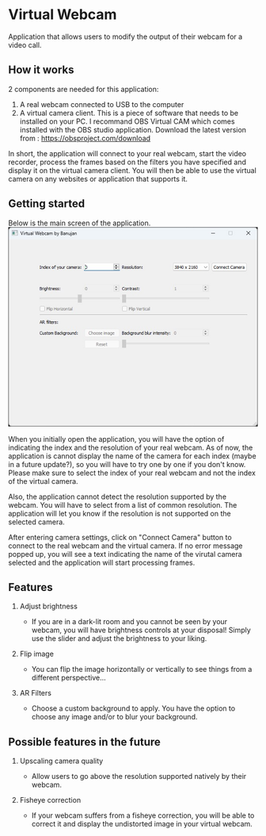 # Virtual Webcam
Application that allows users to modify the output of their webcam for a video call.

## How it works
2 components are needed for this application:
1. A real webcam connected to USB to the computer
2. A virtual camera client. This is a piece of software that needs to be installed on your PC. I recommand OBS Virtual CAM which comes installed with the OBS studio application. Download the latest version from : https://obsproject.com/download

In short, the application will connect to your real webcam, start the video recorder, process the frames based on the filters you have specified and display it on the virtual camera client. You will then be able to use the virtual camera on any websites or application that supports it. 

## Getting started
Below is the main screen of the application.
![Main window](doc/app_main_screen.jpg) 

When you initially open the application, you will have the option of indicating the index and the resolution of your real webcam. As of now, the application is cannot display the name of the camera for each index (maybe in a future update?), so you will have to try one by one if you don't know. Please make sure to select the index of your real webcam and not the index of the virtual camera. 

Also, the application cannot detect the resolution supported by the webcam. You will have to select from a list of common resolution. The application will let you know if the resolution is not supported on the selected camera. 

After entering camera settings, click on "Connect Camera" button to connect to the real webcam and the virtual camera. If no error message popped up, you will see a text indicating the name of the virutal camera selected and the application will start processing frames.

## Features
1. Adjust brightness
    - If you are in a dark-lit room and you cannot be seen by your webcam, you will have brightness controls at your disposal! Simply use the slider and adjust the brightness to your liking.

2. Flip image
    - You can flip the image horizontally or vertically to see things from a different perspective...

3. AR Filters
    - Choose a custom background to apply. You have the option to choose any image and/or to blur your background. 



## Possible features in the future
1. Upscaling camera quality
    - Allow users to go above the resolution supported natively by their webcam.

2. Fisheye correction
    - If your webcam suffers from a fisheye correction, you will be able to correct it and display the undistorted image in your virtual webcam. 